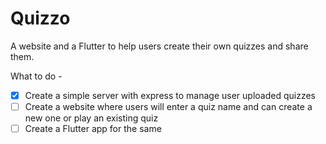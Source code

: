 # Quizzo
A website and a Flutter to help users create their own quizzes and share them.

What to do -
- [X] Create a simple server with express to manage user uploaded quizzes
- [ ] Create a website where users will enter a quiz name and can create a new one or play an existing quiz
- [ ] Create a Flutter app for the same
